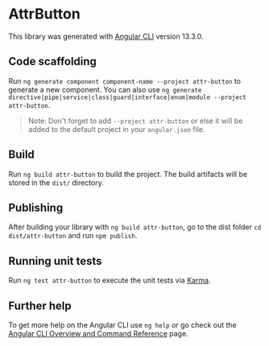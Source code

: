 # AttrButton

This library was generated with [Angular CLI](https://github.com/angular/angular-cli) version 13.3.0.

## Code scaffolding

Run `ng generate component component-name --project attr-button` to generate a new component. You can also use `ng generate directive|pipe|service|class|guard|interface|enum|module --project attr-button`.
> Note: Don't forget to add `--project attr-button` or else it will be added to the default project in your `angular.json` file. 

## Build

Run `ng build attr-button` to build the project. The build artifacts will be stored in the `dist/` directory.

## Publishing

After building your library with `ng build attr-button`, go to the dist folder `cd dist/attr-button` and run `npm publish`.

## Running unit tests

Run `ng test attr-button` to execute the unit tests via [Karma](https://karma-runner.github.io).

## Further help

To get more help on the Angular CLI use `ng help` or go check out the [Angular CLI Overview and Command Reference](https://angular.io/cli) page.

